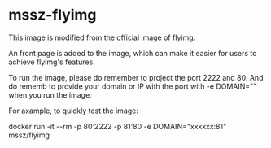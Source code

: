 # mssz-flyimg
This image is modified from the official image of flyimg.

An front page is added to the image, which can make it easier for users to achieve flyimg's features.

To run the image, please do remember to project the port 2222 and 80. And do rememb to provide your domain or IP with the port with -e DOMAIN="" when you run the image.

For axample, to quickly test the image:

docker run -it --rm -p 80:2222 -p 81:80 -e DOMAIN="xxxxxx:81" mssz/flyimg
